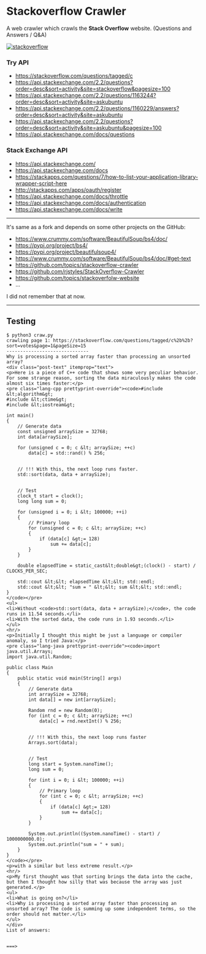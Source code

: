 
# Stackoverflow Crawler

A web crawler which crawls the **Stack Overflow** website. (Questions and Answers / Q&A)

[![stackoverflow](logo.png)](https://stackoverflow.com/)

### Try API

- https://stackoverflow.com/questions/tagged/c
- https://api.stackexchange.com/2.2/questions?order=desc&sort=activity&site=stackoverflow&pagesize=100
- https://api.stackexchange.com/2.2/questions/1163244?order=desc&sort=activity&site=askubuntu
- https://api.stackexchange.com/2.2/questions/1160229/answers?order=desc&sort=activity&site=askubuntu
- https://api.stackexchange.com/2.2/questions?order=desc&sort=activity&site=askubuntu&pagesize=100
- https://api.stackexchange.com/docs/questions

### Stack Exchange API

- https://api.stackexchange.com/
- https://api.stackexchange.com/docs
- https://stackapps.com/questions/7/how-to-list-your-application-library-wrapper-script-here
- http://stackapps.com/apps/oauth/register
- https://api.stackexchange.com/docs/throttle
- https://api.stackexchange.com/docs/authentication
- https://api.stackexchange.com/docs/write

-------

It's same as a fork and depends on some other projects on the GitHub:

- https://www.crummy.com/software/BeautifulSoup/bs4/doc/
- https://pypi.org/project/bs4/
- https://pypi.org/project/beautifulsoup4/
- https://www.crummy.com/software/BeautifulSoup/bs4/doc/#get-text
- https://github.com/topics/stackoverflow-crawler
- https://github.com/rjstyles/StackOverflow-Crawler
- https://github.com/topics/stackoverfolw-website
- ...

I did not remember that at now.

---------

## Testing

```
$ python3 craw.py
crawling page 1: https://stackoverflow.com/questions/tagged/c%2b%2b?sort=votes&page=1&pageSize=15
------------------------------
Why is processing a sorted array faster than processing an unsorted array?
<div class="post-text" itemprop="text">
<p>Here is a piece of C++ code that shows some very peculiar behavior. For some strange reason, sorting the data miraculously makes the code almost six times faster:</p>
<pre class="lang-cpp prettyprint-override"><code>#include &lt;algorithm&gt;
#include &lt;ctime&gt;
#include &lt;iostream&gt;

int main()
{
	// Generate data
	const unsigned arraySize = 32768;
	int data[arraySize];

	for (unsigned c = 0; c &lt; arraySize; ++c)
		data[c] = std::rand() % 256;


	// !!! With this, the next loop runs faster.
	std::sort(data, data + arraySize);


	// Test
	clock_t start = clock();
	long long sum = 0;

	for (unsigned i = 0; i &lt; 100000; ++i)
	{
		// Primary loop
		for (unsigned c = 0; c &lt; arraySize; ++c)
		{
			if (data[c] &gt;= 128)
				sum += data[c];
		}
	}

	double elapsedTime = static_cast&lt;double&gt;(clock() - start) / CLOCKS_PER_SEC;

	std::cout &lt;&lt; elapsedTime &lt;&lt; std::endl;
	std::cout &lt;&lt; "sum = " &lt;&lt; sum &lt;&lt; std::endl;
}
</code></pre>
<ul>
<li>Without <code>std::sort(data, data + arraySize);</code>, the code runs in 11.54 seconds.</li>
<li>With the sorted data, the code runs in 1.93 seconds.</li>
</ul>
<hr/>
<p>Initially I thought this might be just a language or compiler anomaly, so I tried Java:</p>
<pre class="lang-java prettyprint-override"><code>import java.util.Arrays;
import java.util.Random;

public class Main
{
	public static void main(String[] args)
	{
		// Generate data
		int arraySize = 32768;
		int data[] = new int[arraySize];

		Random rnd = new Random(0);
		for (int c = 0; c &lt; arraySize; ++c)
			data[c] = rnd.nextInt() % 256;


		// !!! With this, the next loop runs faster
		Arrays.sort(data);


		// Test
		long start = System.nanoTime();
		long sum = 0;

		for (int i = 0; i &lt; 100000; ++i)
		{
			// Primary loop
			for (int c = 0; c &lt; arraySize; ++c)
			{
				if (data[c] &gt;= 128)
					sum += data[c];
			}
		}

		System.out.println((System.nanoTime() - start) / 1000000000.0);
		System.out.println("sum = " + sum);
	}
}
</code></pre>
<p>with a similar but less extreme result.</p>
<hr/>
<p>My first thought was that sorting brings the data into the cache, but then I thought how silly that was because the array was just generated.</p>
<ul>
<li>What is going on?</li>
<li>Why is processing a sorted array faster than processing an unsorted array? The code is summing up some independent terms, so the order should not matter.</li>
</ul>
</div>
List of answers:


===>